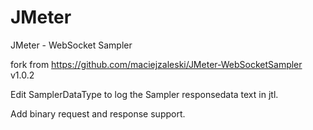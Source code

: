 JMeter
======

JMeter - WebSocket Sampler


fork from https://github.com/maciejzaleski/JMeter-WebSocketSampler v1.0.2

Edit SamplerDataType to log the Sampler responsedata text in jtl.

Add binary request and response support.
